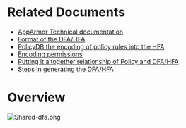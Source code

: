 Related Documents
=================

-   [AppArmor Technical documentation](Documentation#In_Depth)
-   [Format of the DFA/HFA](TechnicalDoc_HFA_Layout)
-   [PolicyDB the encoding of policy rules into the HFA](TechnicalDoc_PolicyDB)
-   [Encoding permissions](TechnicalDoc_HFA_permissions)
-   [Putting it altogether relationship of Policy and DFA/HFA](TechnicalDoc_Policy_Layout)
-   [Steps in generating the DFA/HFA](TechnicalDoc_HFA)

Overview
========

![](Shared-dfa.png "Shared-dfa.png")

